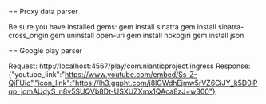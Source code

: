 == Proxy data parser

Be sure you have installed gems:
gem install sinatra
gem install sinatra-cross_origin
gem uninstall open-uri
gem install nokogiri
gem install json

== Google play parser

Request: http://localhost:4567/play/com.nianticproject.ingress
Response:
{"youtube_link":"https://www.youtube.com/embed/Ss-Z-QjFUio","icon_link":"https://lh3.ggpht.com/j8lGWdhEjmw5rVZ6CiJY_k5D0iPqp_jomAUdyS_n8v5SUQVb8Dt-USXUZXmx1QAca8zJ=w300"}
